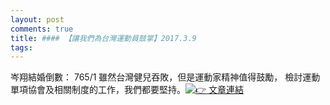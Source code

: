 ```yaml
---
layout: post
comments: true
title: #### 【讓我們為台灣運動員鼓掌】2017.3.9
tags: 
---
```


岑翔結婚倒數： 765/1
雖然台灣健兒吞敗，但是運動家精神值得鼓勵，
<wbr>檢討運動單項協會及相關制度的工作，我們都要堅持。[![👉](https://mail.google.com/mail/e/1f449) 文章連結](https://goo.gl/uQ4MWF)

![]()
